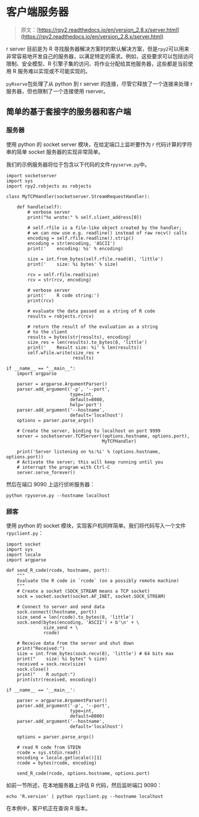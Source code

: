 # 客户端服务器

> 原文：[https://rpy2.readthedocs.io/en/version_2.8.x/server.html](https://rpy2.readthedocs.io/en/version_2.8.x/server.html)

r server 目前是为 R 寻找服务器解决方案时的默认解决方案，但是`rpy2`可以用来非常容易地开发自己的服务器，以满足特定的需求。例如，这些要求可以包括访问限制、安全模型、R 引擎子集的访问、将作业分配给其他服务器，这些都是当前使用 R 服务难以实现或不可能实现的。

`pyRserve`包处理了从 python 到 r server 的连接，尽管它释放了一个连接来处理 r 服务器，但也限制了一个连接使用 rserver。

## 简单的基于套接字的服务器和客户端

### 服务器

使用 python 的 socket server 模块，在给定端口上监听要作为 r 代码计算的字符串的简单 socket 服务器的实现非常简单。

我们的示例服务器将位于包含以下代码的文件`rpyserve.py`中。

```
import socketserver
import sys
import rpy2.robjects as robjects

class MyTCPHandler(socketserver.StreamRequestHandler):

    def handle(self):
        # verbose server
        print("%s wrote:" % self.client_address[0])

        # self.rfile is a file-like object created by the handler;
        # we can now use e.g. readline() instead of raw recv() calls
        encoding = self.rfile.readline().strip()
        encoding = str(encoding, 'ASCII')
        print('    encoding: %s' % encoding)

        size = int.from_bytes(self.rfile.read(8), 'little')
        print('    size: %i bytes' % size)

        rcv = self.rfile.read(size)
        rcv = str(rcv, encoding) 

        # verbose server
        print('    R code string:')
        print(rcv)

        # evaluate the data passed as a string of R code
        results = robjects.r(rcv)

        # return the result of the evaluation as a string
        # to the client
        results = bytes(str(results), encoding)
        size_res = len(results).to_bytes(8, 'little')
        print('    Result size: %i' % len(results))
        self.wfile.write(size_res +
                         results)

if __name__ == "__main__":
    import argparse

    parser = argparse.ArgumentParser()
    parser.add_argument('-p', '--port', 
                        type=int,
                        default=8080,
                        help='port')
    parser.add_argument('--hostname',
                        default='localhost')
    options = parser.parse_args()

    # Create the server, binding to localhost on port 9999
    server = socketserver.TCPServer((options.hostname, options.port),
                                    MyTCPHandler)

    print('Server listening on %s:%i' % (options.hostname, options.port))
    # Activate the server; this will keep running until you
    # interrupt the program with Ctrl-C
    server.serve_forever()

```

然后在端口 9090 上运行侦听服务器：

```
python rpyserve.py --hostname localhost

```

### 顾客

使用 python 的 socket 模块，实现客户机同样简单。我们将代码写入一个文件`rpyclient.py`：

```
import socket
import sys
import locale
import argparse

def send_R_code(rcode, hostname, port):
    """
    Evaluate the R code in `rcode` (on a possibly remote machine)
    """
    # Create a socket (SOCK_STREAM means a TCP socket)
    sock = socket.socket(socket.AF_INET, socket.SOCK_STREAM)

    # Connect to server and send data
    sock.connect((hostname, port))
    size_send = len(rcode).to_bytes(8, 'little')
    sock.send(bytes(encoding, 'ASCII') + b'\n' + \
              size_send + \
              rcode)

    # Receive data from the server and shut down
    print("Received:")
    size = int.from_bytes(sock.recv(8), 'little') # 64 bits max
    print("    size: %i bytes" % size)
    received = sock.recv(size)
    sock.close()
    print("    R output:")
    print(str(received, encoding))

if __name__ == '__main__':

    parser = argparse.ArgumentParser()
    parser.add_argument('-p', '--port',
                        type=int,
                        default=8080)
    parser.add_argument('--hostname',
                        default='localhost')

    options = parser.parse_args()

    # read R code from STDIN
    rcode = sys.stdin.read()
    encoding = locale.getlocale()[1]
    rcode = bytes(rcode, encoding)

    send_R_code(rcode, options.hostname, options.port)

```

如前一节所述，在本地服务器上评估 R 代码，然后监听端口 9090：

```
echo 'R.version' | python rpyclient.py --hostname localhost

```

在本例中，客户机正在查询 R 版本。
